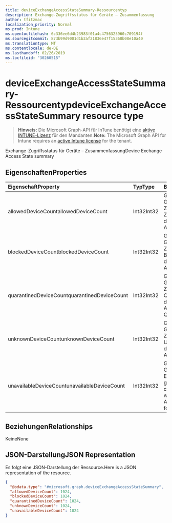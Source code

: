 ```yaml
---
title: deviceExchangeAccessStateSummary-Ressourcentyp
description: Exchange-Zugriffsstatus für Geräte – Zusammenfassung
author: tfitzmac
localization_priority: Normal
ms.prod: Intune
ms.openlocfilehash: 6c336ee6d4b23983f01a4c4756325960c709194f
ms.sourcegitcommit: 873b99d9001d1b2af21836e47f15360b08e10a40
ms.translationtype: MT
ms.contentlocale: de-DE
ms.lasthandoff: 02/26/2019
ms.locfileid: "30260515"
---
```

# <a name="deviceexchangeaccessstatesummary-resource-type"></a><span data-ttu-id="e1b99-103">deviceExchangeAccessStateSummary-Ressourcentyp</span><span class="sxs-lookup"><span data-stu-id="e1b99-103">deviceExchangeAccessStateSummary resource type</span></span>

> <span data-ttu-id="e1b99-104">**Hinweis:** Die Microsoft Graph-API für InTune benötigt eine [aktive INTUNE-Lizenz](https://go.microsoft.com/fwlink/?linkid=839381) für den Mandanten.</span><span class="sxs-lookup"><span data-stu-id="e1b99-104">**Note:** The Microsoft Graph API for Intune requires an [active Intune license](https://go.microsoft.com/fwlink/?linkid=839381) for the tenant.</span></span>

<span data-ttu-id="e1b99-105">Exchange-Zugriffsstatus für Geräte – Zusammenfassung</span><span class="sxs-lookup"><span data-stu-id="e1b99-105">Device Exchange Access State summary</span></span>

## <a name="properties"></a><span data-ttu-id="e1b99-106">Eigenschaften</span><span class="sxs-lookup"><span data-stu-id="e1b99-106">Properties</span></span>
|<span data-ttu-id="e1b99-107">Eigenschaft</span><span class="sxs-lookup"><span data-stu-id="e1b99-107">Property</span></span>|<span data-ttu-id="e1b99-108">Typ</span><span class="sxs-lookup"><span data-stu-id="e1b99-108">Type</span></span>|<span data-ttu-id="e1b99-109">Beschreibung</span><span class="sxs-lookup"><span data-stu-id="e1b99-109">Description</span></span>|
|:---|:---|:---|
|<span data-ttu-id="e1b99-110">allowedDeviceCount</span><span class="sxs-lookup"><span data-stu-id="e1b99-110">allowedDeviceCount</span></span>|<span data-ttu-id="e1b99-111">Int32</span><span class="sxs-lookup"><span data-stu-id="e1b99-111">Int32</span></span>|<span data-ttu-id="e1b99-112">Gesamtanzahl von Geräten mit Exchange-Zugriffsstatus: Zulässig.</span><span class="sxs-lookup"><span data-stu-id="e1b99-112">Total count of devices with Exchange Access State: Allowed.</span></span>|
|<span data-ttu-id="e1b99-113">blockedDeviceCount</span><span class="sxs-lookup"><span data-stu-id="e1b99-113">blockedDeviceCount</span></span>|<span data-ttu-id="e1b99-114">Int32</span><span class="sxs-lookup"><span data-stu-id="e1b99-114">Int32</span></span>|<span data-ttu-id="e1b99-115">Gesamtanzahl von Geräten mit Exchange-Zugriffsstatus: Blockiert.</span><span class="sxs-lookup"><span data-stu-id="e1b99-115">Total count of devices with Exchange Access State: Blocked.</span></span>|
|<span data-ttu-id="e1b99-116">quarantinedDeviceCount</span><span class="sxs-lookup"><span data-stu-id="e1b99-116">quarantinedDeviceCount</span></span>|<span data-ttu-id="e1b99-117">Int32</span><span class="sxs-lookup"><span data-stu-id="e1b99-117">Int32</span></span>|<span data-ttu-id="e1b99-118">Gesamtanzahl von Geräten mit Exchange-Zugriffsstatus: In Quarantäne.</span><span class="sxs-lookup"><span data-stu-id="e1b99-118">Total count of devices with Exchange Access State: Quarantined.</span></span>|
|<span data-ttu-id="e1b99-119">unknownDeviceCount</span><span class="sxs-lookup"><span data-stu-id="e1b99-119">unknownDeviceCount</span></span>|<span data-ttu-id="e1b99-120">Int32</span><span class="sxs-lookup"><span data-stu-id="e1b99-120">Int32</span></span>|<span data-ttu-id="e1b99-121">Gesamtanzahl von Geräten mit Exchange-Zugriffsstatus: Unbekannt.</span><span class="sxs-lookup"><span data-stu-id="e1b99-121">Total count of devices with Exchange Access State: Unknown.</span></span>|
|<span data-ttu-id="e1b99-122">unavailableDeviceCount</span><span class="sxs-lookup"><span data-stu-id="e1b99-122">unavailableDeviceCount</span></span>|<span data-ttu-id="e1b99-123">Int32</span><span class="sxs-lookup"><span data-stu-id="e1b99-123">Int32</span></span>|<span data-ttu-id="e1b99-124">Gesamtanzahl von Geräten, für die kein Exchange-Zugriffsstatus gefunden wurde.</span><span class="sxs-lookup"><span data-stu-id="e1b99-124">Total count of devices for which no Exchange Access State could be found.</span></span>|

## <a name="relationships"></a><span data-ttu-id="e1b99-125">Beziehungen</span><span class="sxs-lookup"><span data-stu-id="e1b99-125">Relationships</span></span>
<span data-ttu-id="e1b99-126">Keine</span><span class="sxs-lookup"><span data-stu-id="e1b99-126">None</span></span>

## <a name="json-representation"></a><span data-ttu-id="e1b99-127">JSON-Darstellung</span><span class="sxs-lookup"><span data-stu-id="e1b99-127">JSON Representation</span></span>
<span data-ttu-id="e1b99-128">Es folgt eine JSON-Darstellung der Ressource.</span><span class="sxs-lookup"><span data-stu-id="e1b99-128">Here is a JSON representation of the resource.</span></span>
<!-- {
  "blockType": "resource",
  "@odata.type": "microsoft.graph.deviceExchangeAccessStateSummary"
}
-->
``` json
{
  "@odata.type": "#microsoft.graph.deviceExchangeAccessStateSummary",
  "allowedDeviceCount": 1024,
  "blockedDeviceCount": 1024,
  "quarantinedDeviceCount": 1024,
  "unknownDeviceCount": 1024,
  "unavailableDeviceCount": 1024
}
```




